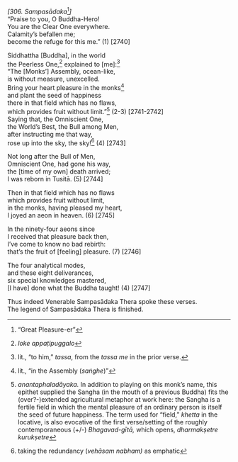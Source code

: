 *\[306. Sampasādaka*[^1]*\]*  
“Praise to you, O Buddha-Hero!  
You are the Clear One everywhere.  
Calamity’s befallen me;  
become the refuge for this me.” (1) \[2740\]

Siddhattha \[Buddha\], in the world  
the Peerless One,[^2] explained to \[me\]:[^3]  
“The \[Monks’\] Assembly, ocean-like,  
is without measure, unexcelled.  
Bring your heart pleasure in the monks[^4]  
and plant the seed of happiness  
there in that field which has no flaws,  
which provides fruit without limit.”[^5] (2-3) \[2741-2742\]  
Saying that, the Omniscient One,  
the World’s Best, the Bull among Men,  
after instructing me that way,  
rose up into the sky, the sky![^6] (4) \[2743\]

Not long after the Bull of Men,  
Omniscient One, had gone his way,  
the \[time of my own\] death arrived;  
I was reborn in Tusitā. (5) \[2744\]

Then in that field which has no flaws  
which provides fruit without limit,  
in the monks, having pleased my heart,  
I joyed an aeon in heaven. (6) \[2745\]

In the ninety-four aeons since  
I received that pleasure back then,  
I’ve come to know no bad rebirth:  
that’s the fruit of \[feeling\] pleasure. (7) \[2746\]

The four analytical modes,  
and these eight deliverances,  
six special knowledges mastered,  
\[I have\] done what the Buddha taught! (4) \[2747\]

Thus indeed Venerable Sampasādaka Thera spoke these verses.  
The legend of Sampasādaka Thera is finished.  
[^1]: “Great Pleasure-er”  
[^2]: *loke appaṭipuggalo*  
[^3]: lit., “to him,” *tassa*, from the *tassa me* in the prior verse.  
[^4]: lit., “in the Assembly (*saṅghe*)”  
[^5]: *anantaphaladāyaka.* In addition to playing on this monk’s name,
    this epithet supplied the Sangha (in the mouth of a previous Buddha)
    fits the (over?-)extended agricultural metaphor at work here: the
    Sangha is a fertile field in which the mental pleasure of an
    ordinary person is itself the seed of future happiness. The term
    used for “field,” *khetta* in the locative, is also evocative of the
    first verse/setting of the roughly contemporaneous (+/-)
    *Bhagavad-gītā,* which opens, *dharmakṣetre kurukṣetre*  
[^6]: taking the redundancy (*vehāsam nabham)* as emphatic
